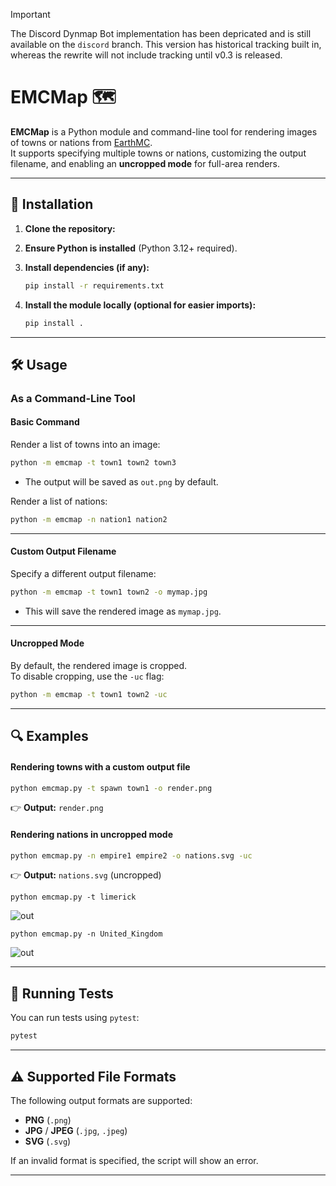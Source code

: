 > [!IMPORTANT]
> The Discord Dynmap Bot implementation has been depricated and is still available on the `discord` branch. This version has historical tracking built in, whereas the rewrite will not include tracking until v0.3 is released. 

# EMCMap 🗺️

**EMCMap**  is a Python module and command-line tool for rendering images of towns or nations from [EarthMC](map.earthmc.net).   
It supports specifying multiple towns or nations, customizing the output filename, and enabling an **uncropped mode** for full-area renders.

---

## 👥 Installation

1. **Clone the repository:**

2. **Ensure Python is installed** (Python 3.12+ required).

3. **Install dependencies (if any):**
   ```sh
   pip install -r requirements.txt
   ```
4. **Install the module locally (optional for easier imports):**
   ```sh
   pip install .
   ```
---

## 🛠️ Usage

### **As a Command-Line Tool**

#### **Basic Command**
Render a list of towns into an image:
```sh
python -m emcmap -t town1 town2 town3
```
- The output will be saved as `out.png` by default.

Render a list of nations:
```sh
python -m emcmap -n nation1 nation2
```

---

#### **Custom Output Filename**
Specify a different output filename:
```sh
python -m emcmap -t town1 town2 -o mymap.jpg
```
- This will save the rendered image as `mymap.jpg`.

---

#### **Uncropped Mode**
By default, the rendered image is cropped.  
To disable cropping, use the `-uc` flag:
```sh
python -m emcmap -t town1 town2 -uc
```

---

## 🔍 Examples

#### **Rendering towns with a custom output file**
```sh
python emcmap.py -t spawn town1 -o render.png
```
👉 **Output:** `render.png`

#### **Rendering nations in uncropped mode**
```sh
python emcmap.py -n empire1 empire2 -o nations.svg -uc
```
👉 **Output:** `nations.svg` (uncropped)

``python emcmap.py -t limerick``

![out](https://github.com/user-attachments/assets/a7ce5b01-0f9b-4ee7-a910-97eea70e4b4e)

``python emcmap.py -n United_Kingdom``

![out](https://github.com/user-attachments/assets/91b6dfd9-8205-4acd-ac30-8588464b43ce)

---

## 🤖 Running Tests
You can run tests using `pytest`:
```sh
pytest
```

---

## ⚠️ Supported File Formats
The following output formats are supported:
- **PNG** (`.png`)
- **JPG** / **JPEG** (`.jpg`, `.jpeg`)
- **SVG** (`.svg`)

If an invalid format is specified, the script will show an error.

---
